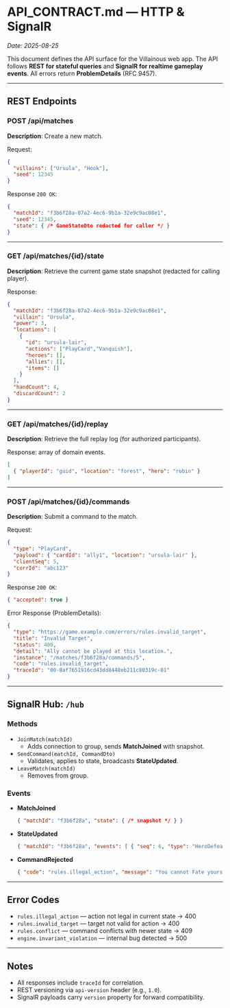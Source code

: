 # API_CONTRACT.md — HTTP & SignalR
_Date: 2025-08-25_

This document defines the API surface for the Villainous web app. The API follows **REST for stateful queries** and **SignalR for realtime gameplay events**. All errors return **ProblemDetails** (RFC 9457).

---

## REST Endpoints

### POST /api/matches
**Description**: Create a new match.

Request:
```json
{
  "villains": ["Ursula", "Hook"],
  "seed": 12345
}
```

Response `200 OK`:
```json
{
  "matchId": "f3b6f28a-07a2-4ec6-9b1a-32e9c9ac08e1",
  "seed": 12345,
  "state": { /* GameStateDto redacted for caller */ }
}
```

---

### GET /api/matches/{id}/state
**Description**: Retrieve the current game state snapshot (redacted for calling player).

Response:
```json
{
  "matchId": "f3b6f28a-07a2-4ec6-9b1a-32e9c9ac08e1",
  "villain": "Ursula",
  "power": 3,
  "locations": [
    {
      "id": "ursula-lair",
      "actions": ["PlayCard","Vanquish"],
      "heroes": [],
      "allies": [],
      "items": []
    }
  ],
  "handCount": 4,
  "discardCount": 2
}
```

---

### GET /api/matches/{id}/replay
**Description**: Retrieve the full replay log (for authorized participants).

Response: array of domain events.
```json
[
  { "playerId": "guid", "location": "forest", "hero": "robin" }
]
```

---

### POST /api/matches/{id}/commands
**Description**: Submit a command to the match.

Request:
```json
{
  "type": "PlayCard",
  "payload": { "cardId": "ally1", "location": "ursula-lair" },
  "clientSeq": 5,
  "corrId": "abc123"
}
```

Response `200 OK`:
```json
{ "accepted": true }
```

Error Response (ProblemDetails):
```json
{
  "type": "https://game.example.com/errors/rules.invalid_target",
  "title": "Invalid Target",
  "status": 400,
  "detail": "Ally cannot be played at this location.",
  "instance": "/matches/f3b6f28a/commands/5",
  "code": "rules.invalid_target",
  "traceId": "00-8af7651916cd43dd8448eb211c80319c-01"
}
```

---

## SignalR Hub: `/hub`

### Methods
- `JoinMatch(matchId)`  
  - Adds connection to group, sends **MatchJoined** with snapshot.  
- `SendCommand(matchId, CommandDto)`  
  - Validates, applies to state, broadcasts **StateUpdated**.  
- `LeaveMatch(matchId)`  
  - Removes from group.

### Events
- **MatchJoined**  
  ```json
  { "matchId": "f3b6f28a", "state": { /* snapshot */ } }
  ```
- **StateUpdated**  
  ```json
  { "matchId": "f3b6f28a", "events": [ { "seq": 6, "type": "HeroDefeated", "payload": { "heroId": "ariel" } } ] }
  ```
- **CommandRejected**  
  ```json
  { "code": "rules.illegal_action", "message": "You cannot Fate yourself.", "traceId": "..." }
  ```

---

## Error Codes
- `rules.illegal_action` — action not legal in current state → 400  
- `rules.invalid_target` — target not valid for action → 400  
- `rules.conflict` — command conflicts with newer state → 409  
- `engine.invariant_violation` — internal bug detected → 500  

---

## Notes
- All responses include `traceId` for correlation.  
- REST versioning via `api-version` header (e.g., `1.0`).  
- SignalR payloads carry `version` property for forward compatibility.  
